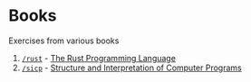 # Books

Exercises from various books

1. [`/rust`](/rust) - [The Rust Programming Language](https://doc.rust-lang.org/book/)
1. [`/sicp`](/sicp) - [Structure and Interpretation of Computer Programs](https://mitpress.mit.edu/sites/default/files/sicp/index.html)
